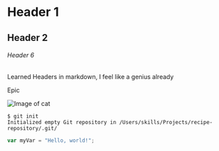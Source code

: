 # Header 1
## Header 2
###### Header 6


Learned Headers in markdown, I feel like a genius already

Epic

![Image of cat](https://img.freepik.com/premium-photo/close-up-portrait-cat-with-two-different-colored-eyes_1048944-2809194.jpg)

```
$ git init
Initialized empty Git repository in /Users/skills/Projects/recipe-repository/.git/
```

``` javascript
var myVar = "Hello, world!";
```
